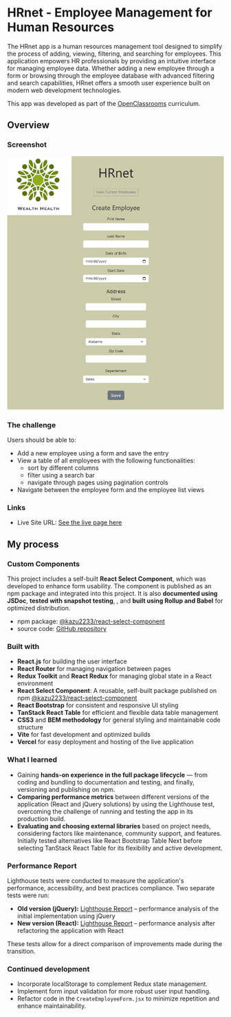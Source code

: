 # HRnet - Employee Management for Human Resources

The HRnet app is a human resources management tool designed to simplify the process of adding, viewing, filtering, and searching for employees. This application empowers HR professionals by providing an intuitive interface for managing employee data. Whether adding a new employee through a form or browsing through the employee database with advanced filtering and search capabilities, HRnet offers a smooth user experience built on modern web development technologies.

This app was developed as part of the [OpenClassrooms](https://openclassrooms.com/) curriculum.

## Overview

### Screenshot

![](/assets/screenshot.png)

### The challenge

Users should be able to:

- Add a new employee using a form and save the entry
- View a table of all employees with the following functionalities:
  - sort by different columns
  - filter using a search bar
  - navigate through pages using pagination controls
- Navigate between the employee form and the employee list views

### Links

- Live Site URL: [See the live page here](https://wealth-health-hr-app.vercel.app/)

## My process

### Custom Components

This project includes a self-built **React Select Component**, which was developed to enhance form usability. The component is published as an npm package and integrated into this project. It is also **documented using JSDoc**, **tested with snapshot testing**, , and **built using Rollup and Babel** for optimized distribution.

- npm package: [@kazu2233/react-select-component](https://www.npmjs.com/package/@kazu2233/react-select-component)
- source code: [GitHub repository](https://github.com/Kasia307584/react-select-component)

### Built with

- **React.js** for building the user interface
- **React Router** for managing navigation between pages
- **Redux Toolkit** and **React Redux** for managing global state in a React environment
- **React Select Component**: A reusable, self-built package published on npm [@kazu2233/react-select-component](https://www.npmjs.com/package/@kazu2233/react-select-component)
- **React Bootstrap** for consistent and responsive UI styling
- **TanStack React Table** for efficient and flexible data table management
- **CSS3** and **BEM methodology** for general styling and maintainable code structure
- **Vite** for fast development and optimized builds
- **Vercel** for easy deployment and hosting of the live application

### What I learned

- Gaining **hands-on experience in the full package lifecycle** — from coding and bundling to documentation and testing, and finally, versioning and publishing on npm.
- **Comparing performance metrics** between different versions of the application (React and jQuery solutions) by using the Lighthouse test, overcoming the challenge of running and testing the app in its production build.
- **Evaluating and choosing external libraries** based on project needs, considering factors like maintenance, community support, and features. Initially tested alternatives like React Bootstrap Table Next before selecting TanStack React Table for its flexibility and active development.

### Performance Report

Lighthouse tests were conducted to measure the application's performance, accessibility, and best practices compliance. Two separate tests were run:

- **Old version (jQuery):** [Lighthouse Report](./reports/lighthouse-report-jquery.pdf) – performance analysis of the initial implementation using jQuery
- **New version (React):** [Lighthouse Report](./reports/lighthouse-report-react.pdf) – performance analysis after refactoring the application with React

These tests allow for a direct comparison of improvements made during the transition.

### Continued development

- Incorporate localStorage to complement Redux state management.
- Implement form input validation for more robust user input handling.
- Refactor code in the `CreateEmployeeForm.jsx` to minimize repetition and enhance maintainability.
